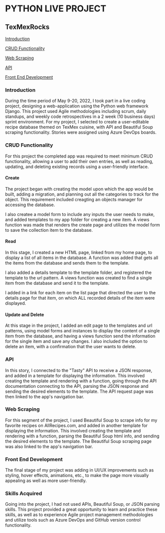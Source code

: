 # PYTHON LIVE PROJECT

<h2>TexMexRocks</h2>
  <p><a href="#intro">Introduction</a></p>
  <p><a href="#CRUD">CRUD Functionality</a></p>
  <p><a href="#scrape">Web Scraping</a></p>
  <p><a href="#api">API</a></p>
  <p><a href="#front">Front End Development</a></p>

<h3 id="intro">Introduction</h3>
During the time period of May 9-20, 2022, I took part in a live coding project, designing a web-application using the Python web framework Django.  This project used Agile methodologies including scrum, daily standups, and weekly code retrospectives in a 2 week (10 business days) sprint environment.  For my project, I selected to create a user-editable recipe database themed on TexMex cuisine, with API and Beautiful Soup scraping functionality. Stories were assigned using Azure DevOps boards.

<h3 id="CRUD">CRUD Functionality</h3>
For this project the completed app was required to meet minimum CRUD functionality, allowing a user to add their own entries, as well as reading, updating, and deleting existing records using a user-friendly interface.

<h4>Create</h4>
The project began with creating the model upon which the app would be built, adding a migration, and planning out all the categories to track for the object. This requirement included creagting an objects manager for accessing the database.

I also createe a model form to include any inputs the user needs to make, and added templates to my app folder for creating a new item. A views function was made that renders the create page and utilizes the model form to save the collection item to the database.

<h4>Read</h4>
In this stage, I created a new HTML page, linked from my home page, to display a list of all items in the database. A function was added that gets all the items from the database and sends them to the template.

I also added a details template to the template folder, and registered the template to the url pattern. A views function was created to find a single item from the database and send it to the template.

I added in a link for each item on the list page that directed the user to the details page for that item, on which ALL recorded details of the item were displayed.

<h4>Update and Delete</h4>
At this stage in the project, I added an edit page to the templates and url patterns, using model forms and instances to display the content of a single item from the database, and having a views function send the information for the single item and save any changes. I also included the option to delete an item, with a confirmation that the user wants to delete.

<h3 id="api">API</h3>
In this story, I connected to the "Tasty" API to receive a JSON response, and added in a template for displaying the information. This involved creating the template and rendering with a function, going through the API documentation connecting to the API, parsing the JSON response and sending the desired elements to the template. The API request page was then linked to the app's navigation bar.

<h3 id="scrape">Web Scraping</h3>
For this segment of the project, I used Beautiful Soup to scrape info for my favorite recipes on AllRecipes.com, and added in another template for displaying the information. This involved creating the template and rendering with a function, parsing the Beautiful Soup html info, and sending the desired elements to the template. The Beautiful Soup scraping page was also linked to the app's navigation bar.

<h3 id="front">Front End Development</h3>
The final stage of my project was adding in UI/UX improvements such as styling, hover effects, animations, etc., to make the page more visually appealing as well as more user-friendly. 

<h3>Skills Acquired</h3>
Going into the project, I had not used APIs, Beautiful Soup, or JSON parsing skills.  This project provided a great opportunity to learn and practice these skills, as well as to experience Agile project management methodologies and utilize tools such as Azure DevOps and GitHub version control functionality.
